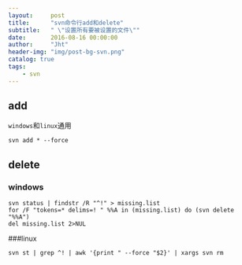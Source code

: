 ```yaml
---
layout:     post
title:      "svn命令行add和delete"
subtitle:   " \"设置所有要被设置的文件\""
date:       2016-08-16 00:00:00
author:     "Jht"
header-img: "img/post-bg-svn.png"
catalog: true
tags:
    - svn
---
```


## add

`windows`和`linux`通用

```
svn add * --force
```

## delete

### windows

```
svn status | findstr /R "^!" > missing.list
for /F "tokens=* delims=! " %%A in (missing.list) do (svn delete "%%A")
del missing.list 2>NUL
```

###linux

```
svn st | grep ^! | awk '{print " --force "$2}' | xargs svn rm
```

